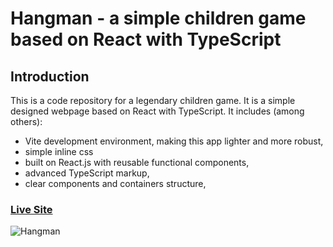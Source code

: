# Hangman - a simple children game based on React with TypeScript

## Introduction
This is a code repository for a legendary children game. 
It is a simple designed webpage based on React with TypeScript. It includes (among others): 
- Vite development environment, making this app lighter and more robust,
- simple inline css
- built on React.js with reusable functional components, 
- advanced TypeScript markup,
- clear components and containers structure,

### [Live Site](https://hangman.maciejpastuszak.pl/)

![Hangman](https://i.ibb.co/HTggxQY/hangman.png)

